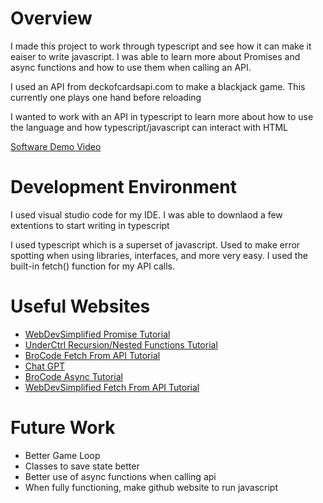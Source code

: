 # Overview

I made this project to work through typescript and see how it can make it eaiser to write javascript. I was able to learn more about Promises and async functions and how to use them when calling an API.

I used an API from deckofcardsapi.com to make a blackjack game. This currently one plays one hand before reloading

I wanted to work with an API in typescript to learn more about how to use the language and how typescript/javascript can interact with HTML

[Software Demo Video](https://www.youtube.com/watch?v=gW8M7ysJRZQ)

# Development Environment
I used visual studio code for my IDE. I was able to downlaod a few extentions to start writing in typescript

I used typescript which is a superset of javascript. Used to make error spotting when using libraries, interfaces, and more very easy. I used the built-in fetch() function for my API calls.

# Useful Websites

- [WebDevSimplified Promise Tutorial](https://www.youtube.com/watch?v=DHvZLI7Db8E&ab_channel=WebDevSimplified)
- [UnderCtrl Recursion/Nested Functions Tutorial](https://www.youtube.com/watch?v=9-9GjLKE5zg&ab_channel=UnderCtrl)
- [BroCode Fetch From API Tutorial](https://www.youtube.com/watch?v=37vxWr0WgQk&t=419s&ab_channel=BroCode)
- [Chat GPT](https://chatgpt.com/)
- [BroCode Async Tutorial](https://www.youtube.com/watch?v=9j1dZwFEJ-c&ab_channel=BroCode)
- [WebDevSimplified Fetch From API Tutorial](https://www.youtube.com/watch?v=cuEtnrL9-H0&t=284s&ab_channel=WebDevSimplified)

# Future Work

- Better Game Loop
- Classes to save state better
- Better use of async functions when calling api
- When fully functioning, make github website to run javascript
